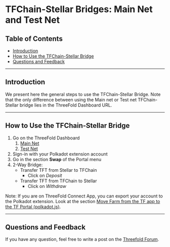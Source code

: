 <h1> TFChain-Stellar Bridges: Main Net and Test Net</h1>

<h2> Table of Contents </h2>

- [Introduction](#introduction)
- [How to Use the TFChain-Stellar Bridge](#how-to-use-the-tfchain-stellar-bridge)
- [Questions and Feedback](#questions-and-feedback)

***

## Introduction

We present here the general steps to use the TFChain-Stellar Bridge. Note that the only difference between using the Main net or Test net TFChain-Stellar bridge lies in the ThreeFold Dashboard URL.

***

## How to Use the TFChain-Stellar Bridge

1. Go on the ThreeFold Dashboard
   1. [Main Net](https://dashboard.grid.tf/)
   2. [Test Net](https://dashboard.test.grid.tf/)
2. Sign-in with your Polkadot extension account
3. Go in the section **Swap** of the Portal menu
4. 2-Way Bridge:
   * Transfer TFT from Stellar to TFChain
      * Click on *Deposit*
   * Transfer TFT from TFChain to Stellar
      * Click on *Withdraw*

Note: If you are on ThreeFold Connect App, you can export your account to the Polkadot extension. Look at the section [Move Farm from the TF app to the TF Portal (polkadot.js)](../storing_tft/tf_connect_app.md#move-farm-from-the-tf-connect-app-to-the-tf-portal-polkadotjs).

***

## Questions and Feedback

If you have any question, feel free to write a post on the [Threefold Forum](https://forum.threefold.io/).

